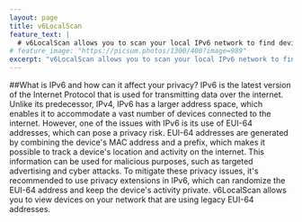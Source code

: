 ```yaml
---
layout: page
title: v6LocalScan
feature_text: |
  # v6LocalScan allows you to scan your local IPv6 network to find devices that may potentially leak your privacy
# feature_image: "https://picsum.photos/1300/400?image=989"
excerpt: "v6LocalScan allows you to scan your local IPv6 network to find devices that may potentially leak your privacy"
---
```


##What is IPv6 and how can it affect your privacy?
IPv6 is the latest version of the Internet Protocol that is used for transmitting data over the internet. Unlike its predecessor, IPv4, IPv6 has a larger address space, which enables it to accommodate a vast number of devices connected to the internet. However, one of the issues with IPv6 is its use of EUI-64 addresses, which can pose a privacy risk. EUI-64 addresses are generated by combining the device's MAC address and a prefix, which makes it possible to track a device's location and activity on the internet. This information can be used for malicious purposes, such as targeted advertising and cyber attacks. To mitigate these privacy issues, it's recommended to use privacy extensions in IPv6, which can randomize the EUI-64 address and keep the device's activity private. v6LocalScan allows you to view devices on your network that are using legacy EUI-64 addresses.
